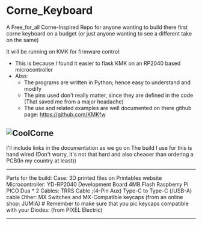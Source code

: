 # Corne_Keyboard

A Free_for_all Corne-Inspired Repo for anyone wanting to build there first corne keyboard on a budget (or just anyone wanting to see a different take on the same)

It will be running on KMK for firmware control:
  + This is because I found it easier to flask KMK on an RP2040 based microcontroller
  + Also:
    + The programs are written in Python; hence easy to understand and modify
    - The pins used don't really matter, since they are defined in the code (That saved me from a major headache)
    - The use and related examples are well documented on there github page: https://github.com/KMKfw

![CoolCorne](https://github.com/Joe-BN/Corne_Keyboard/assets/128038111/5caccad5-0924-412d-9b53-11643fba4f2f)
---
I'll include links in the documentation as we go on
The build I use for this is hand wired (Don't worry, it's not that hard and also cheaoer than ordering a PCB(In my country at least))

---
Parts for the build:
  Case: 3D printed
    files on Printables website
  Microcontroller:
    YD-RP2040 Development Board 4MB Flash Raspberry Pi PICO Dua * 2
  Cables:
    TRRS Cable ;(4-Pin Aux)
    Type-C to Type-C (/USB-A) cable
  Other:
    MX Switches and MX-Compatible keycaps (from an online shop: JUMIA)
      # Remember to make sure that you pic keycaps compatible with your 
    Diodes: (from PIXEL Electric)
    
---
